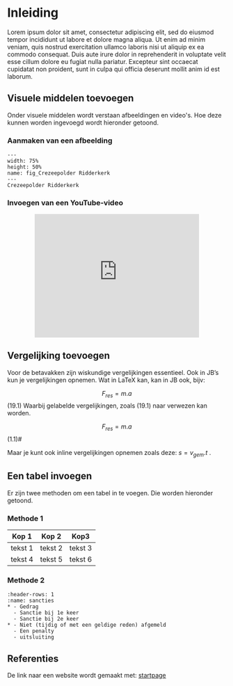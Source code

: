 # Inleiding

Lorem ipsum dolor sit amet, consectetur adipiscing elit, sed do eiusmod tempor incididunt ut labore et dolore magna aliqua. Ut enim ad minim veniam, quis nostrud exercitation ullamco laboris nisi ut aliquip ex ea commodo consequat. Duis aute irure dolor in reprehenderit in voluptate velit esse cillum dolore eu fugiat nulla pariatur. Excepteur sint occaecat cupidatat non proident, sunt in culpa qui officia deserunt mollit anim id est laborum.

## Visuele middelen toevoegen

Onder visuele middelen wordt verstaan afbeeldingen en video's. Hoe deze kunnen worden ingevoegd wordt hieronder getoond.

### Aanmaken van een afbeelding

``` {figure} /figures/FotoCrezeepolder.JPG
---
width: 75%
height: 50%
name: fig_Crezeepolder Ridderkerk
---
Crezeepolder Ridderkerk
``` 

### Invoegen van een YouTube-video

<div style="display: flex; justify-content: center;">
    <div style="position: relative; width: 75%; height: 0; padding-bottom: 56.25%;">
        <iframe
            src="https://www.youtube.com/embed/YDBr1Lof_mI?si=RhTC31XHv-6gL4Kl"
            style="position: absolute; top: 0; left: 0; width: 100%; height: 100%;"
            frameborder="0"
            allow="accelerometer; autoplay; clipboard-write; encrypted-media; gyroscope; picture-in-picture"
            allowfullscreen
        ></iframe>
    </div>
</div>

## Vergelijking toevoegen

Voor de betavakken zijn wiskundige vergelijkingen essentieel. Ook in JB’s kun je vergelijkingen opnemen. Wat in LaTeX kan, kan in JB ook, bijv:

$$F_{res} = m.a$$ (19.1)
Waarbij gelabelde vergelijkingen, zoals (19.1) naar verwezen kan worden.


$$F_{res} = m.a$$                                                                    (1.1)#

Maar je kunt ook inline vergelijkingen opnemen zoals deze: $s=v_{gem}.t$
. 
## Een tabel invoegen

Er zijn twee methoden om een tabel in te voegen. Die worden hieronder getoond.

### Methode 1

|Kop 1|Kop 2|Kop3|
|---|---|---|
|tekst 1|tekst 2|tekst 3|
|tekst 4|tekst 5|tekst 6|

### Methode 2

```{list-table} Overzicht van sancties bij bepaald gedrag
:header-rows: 1
:name: sancties
* - Gedrag
  - Sanctie bij 1e keer
  - Sanctie bij 2e keer
* - Niet (tijdig of met een geldige reden) afgemeld 
  - Een penalty                                       
  - uitsluiting              
``` 

## Referenties

De link naar een website wordt gemaakt met:
[startpage](https://www.startpage.com)
